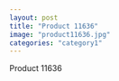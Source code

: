 ```yaml
---
layout: post
title: "Product 11636"
image: "product11636.jpg"
categories: "category1"
---
```

Product 11636
